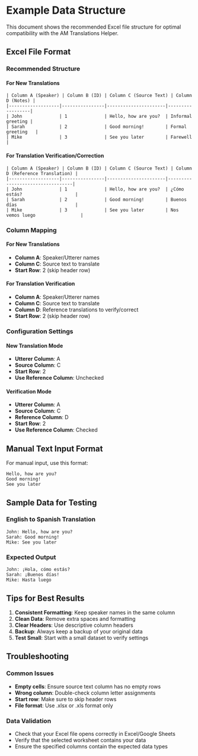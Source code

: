 # Example Data Structure

This document shows the recommended Excel file structure for optimal compatibility with the AM Translations Helper.

## Excel File Format

### Recommended Structure

#### For New Translations
```
| Column A (Speaker) | Column B (ID) | Column C (Source Text) | Column D (Notes) |
|-------------------|----------------|----------------------|------------------|
| John              | 1              | Hello, how are you?  | Informal greeting |
| Sarah             | 2              | Good morning!        | Formal greeting   |
| Mike              | 3              | See you later        | Farewell          |
```

#### For Translation Verification/Correction
```
| Column A (Speaker) | Column B (ID) | Column C (Source Text) | Column D (Reference Translation) |
|-------------------|----------------|----------------------|----------------------------------|
| John              | 1              | Hello, how are you?  | ¿Cómo estás?                    |
| Sarah             | 2              | Good morning!        | Buenos días                      |
| Mike              | 3              | See you later        | Nos vemos luego                 |
```

### Column Mapping

#### For New Translations
- **Column A**: Speaker/Utterer names
- **Column C**: Source text to translate
- **Start Row**: 2 (skip header row)

#### For Translation Verification
- **Column A**: Speaker/Utterer names
- **Column C**: Source text to translate
- **Column D**: Reference translations to verify/correct
- **Start Row**: 2 (skip header row)

### Configuration Settings

#### New Translation Mode
- **Utterer Column**: A
- **Source Column**: C
- **Start Row**: 2
- **Use Reference Column**: Unchecked

#### Verification Mode
- **Utterer Column**: A
- **Source Column**: C
- **Reference Column**: D
- **Start Row**: 2
- **Use Reference Column**: Checked

## Manual Text Input Format

For manual input, use this format:
```
Hello, how are you?
Good morning!
See you later
```

## Sample Data for Testing

### English to Spanish Translation
```
John: Hello, how are you?
Sarah: Good morning!
Mike: See you later
```

### Expected Output
```
John: ¡Hola, cómo estás?
Sarah: ¡Buenos días!
Mike: Hasta luego
```

## Tips for Best Results

1. **Consistent Formatting**: Keep speaker names in the same column
2. **Clean Data**: Remove extra spaces and formatting
3. **Clear Headers**: Use descriptive column headers
4. **Backup**: Always keep a backup of your original data
5. **Test Small**: Start with a small dataset to verify settings

## Troubleshooting

### Common Issues
- **Empty cells**: Ensure source text column has no empty rows
- **Wrong column**: Double-check column letter assignments
- **Start row**: Make sure to skip header rows
- **File format**: Use .xlsx or .xls format only

### Data Validation
- Check that your Excel file opens correctly in Excel/Google Sheets
- Verify that the selected worksheet contains your data
- Ensure the specified columns contain the expected data types 